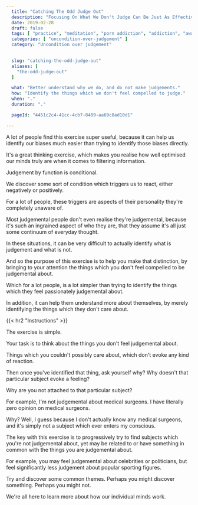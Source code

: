 ```yaml
---
  title: "Catching The Odd Judge Out"
  description: "Focusing On What We Don't Judge Can Be Just As Effective As paying Attention To What We Do Judge On A Frequent Basis."
  date: 2019-02-28
  draft: false
  tags: [ "practice", "meditation", "porn addiction", "addiction", "awareness", "awareness exercises", "perspective", "nofap", "neverfap", "neverfap deluxe" ]
  categories: [ "uncondition-over-judgement" ]
  category: "Uncondition over judgement"

  
  slug: "catching-the-odd-judge-out"
  aliases: [
    "the-odd-judge-out"
  ]

  what: "Better understand why we do, and do not make judgements."
  how: "Identify the things which we don't feel compelled to judge."
  when: "."
  duration: "."

  pageId: "4451c2c4-41cc-4cb7-8489-aa69c8ad10d1"

---
```



<!-- {{< hr2 "Context" >}} -->


A lot of people find this exercise super useful, because it can help us identify our biases much easier than trying to identify those biases directly.

It's a great thinking exercise, which makes you realise how well optimised our minds truly are when it comes to filtering information. 

Judgement by function is conditional.

We discover some sort of condition which triggers us to react, either negatively or positively.

For a lot of people, these triggers are aspects of their personality they're completely unaware of. 

Most judgemental people don't even realise they're judgemental, because it's such an ingrained aspect of who they are, that they assume it's all just some continuum of everyday thought.

In these situations, it can be very difficult to actually identify what is judgement and what is not. 

And so the purpose of this exercise is to help you make that distinction, by bringing to your attention the things which you don't feel compelled to be judgemental about. 

Which for a lot people, is a lot simpler than trying to identify the things which they feel passionately judgemental about.

In addition, it can help them understand more about themselves, by merely identifying the things which they don't care about. 


{{< hr2 "Instructions" >}}


The exercise is simple.

Your task is to think about the things you don't feel judgemental about. 

Things which you couldn't possibly care about, which don't evoke any kind of reaction.

Then once you've identified that thing, ask yourself why? Why doesn't that particular subject evoke a feeling? 

Why are you not attached to that particular subject?

For example, I'm not judgemental about medical surgeons. I have literally zero opinion on medical surgeons. 

Why? Well, I guess because I don't actually know any medical surgeons, and it's simply not a subject which ever enters my conscious. 

The key with this exercise is to progressively try to find subjects which you're not judgemental about, yet may be related to or have something in common with the things you are judgemental about. 

For example, you may feel judgemental about celebrities or politicians, but feel significantly less judgement about popular sporting figures.

Try and discover some common themes. Perhaps you might discover something. Perhaps you might not. 

We're all here to learn more about how our individual minds work.




<!-- 
{{< hr2 "Additional Resources" >}}  -->

<!-- maybe link to other  -->


